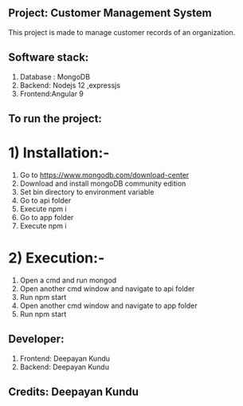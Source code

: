 ## Project: Customer Management System

This project is made to manage customer records of an organization.

## Software stack:
1) Database : MongoDB
2) Backend: Nodejs 12 ,expressjs
3) Frontend:Angular 9

## To run the project:

# 1) Installation:-

1) Go to https://www.mongodb.com/download-center 
2) Download and install mongoDB community edition
3) Set bin directory to environment variable
4) Go to api folder
5) Execute npm i
6) Go to app folder
7) Execute npm i 

# 2) Execution:-

 1) Open a cmd and run mongod
 2) Open another cmd window and navigate to api folder
 3) Run npm start
 4) Open another cmd window and navigate to app folder
 5) Run npm start

## Developer:

1) Frontend: Deepayan Kundu
2) Backend: Deepayan Kundu

## Credits: Deepayan Kundu
